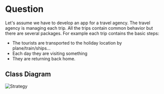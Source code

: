 Question
========

Let's assume we have to develop an app for a travel agency.  The travel agency is managing each trip.  All the trips contain common behavior but there are several packages.  For example each trip contains the basic steps:

- The tourists are transported to the holiday location by plane/train/ships...
- Each day they are visiting something
- They are returning back home.

Class Diagram
-------------
![Strategy](https://raw.githubusercontent.com/chellem/DesignPatterns/master/src/Patterns/Template/Trip/design.png)